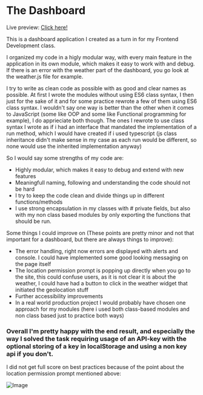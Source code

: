 # The Dashboard

Live preview: [Click here!](https://frreri.github.io/f25d-the-dashboard/)

This is a dashboard application I created as a turn in for my Frontend Development class.

I organized my code in a higly modular way, with every main feature in the application in its own module, which makes it easy to work with and debug.
If there is an error with the weather part of the dashboard, you go look at the weather.js file for example.

I try to write as clean code as possible with as good and clear names as possible.
At first I wrote the modules without using ES6 class syntax, I then just for the sake of it and for some practice rewrote a few of them using ES6 class syntax.
I wouldn't say one way is better than the other when it comes to JavaScript (some like OOP and some like Functional programming for example), I do apprieciate both though.
The ones I rewrote to use class syntax I wrote as if i had an interface that mandated the implementation of a run method, which I would have created if i used typescript (js class inheritance didn't make sense in my case as each run would be different, so none would use the inherited implementation anyway)

So I would say some strengths of my code are:
- Highly modular, which makes it easy to debug and extend with new features
- Meaningfull naming, following and understanding the code should not be hard
- I try to keep the code clean and divide things up in different functions/methods
- I use strong encapsulation in my classes with # private fields, but also with my non class based modules by only exporting the functions that should be run.

Some things I could improve on (These points are pretty minor and not that important for a dashboard, but there are always things to improve):
- The error handling, right now errors are displayed with alerts and console. I could have implemented some good looking messaging on the page itself
- The location permission prompt is popping up directly when you go to the site, this could confuse users, as it is not clear it is about the weather, I could have had a button to click in the weather widget that initiated the geolocation stuff
- Further accessibility improvements
- In a real world production project I would probably have chosen one approach for my modules (here i used both class-based modules and non class based just to practice both ways)


### Overall I'm pretty happy with the end result, and especially the way I solved the task requiring usage of an API-key with the optional storing of a key in localStorage and using a non key api if you don't.


I did not get full score on best practices because of the point about the location permission prompt mentioned above:

![Image](https://github.com/user-attachments/assets/1dc1a262-2084-4666-8f10-75539d46e733)
